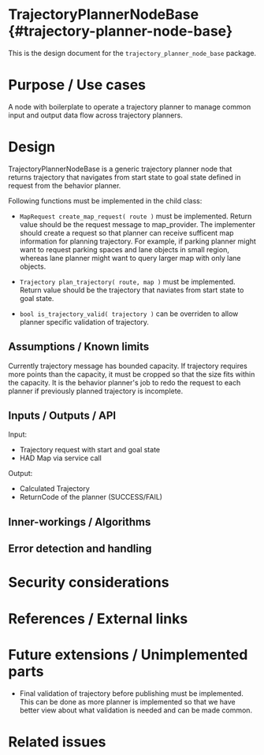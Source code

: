 TrajectoryPlannerNodeBase {#trajectory-planner-node-base}
===========

This is the design document for the `trajectory_planner_node_base` package.


# Purpose / Use cases
A node with boilerplate to operate a trajectory planner to manage common input and output data flow across trajectory planners.

# Design

TrajectoryPlannerNodeBase is a generic trajectory planner node that returns trajectory that navigates from start state to goal state defined in request from the behavior planner.

Following functions must be implemented in the child class:
* `MapRequest create_map_request( route )` must be implemented. Return value should be the request message to map_provider. The implementer should create a request so that planner can receive sufficent map information for planning trajectory. For example, if parking planner might want to request parking spaces and lane objects in small region, whereas lane planner might want to query larger map with only lane objects.

* `Trajectory plan_trajectory( route, map )` must be implemented. Return value should be the trajectory that naviates from start state to goal state.

* `bool is_trajectory_valid( trajectory )` can be overriden to allow planner specific validation of trajectory.

## Assumptions / Known limits
<!-- Required -->
Currently trajectory message has bounded capacity. If trajectory requires more points than the capacity, it must be cropped so that the size fits within the capacity. It is the behavior planner's job to redo the request to each planner if previously planned trajectory is incomplete.

## Inputs / Outputs / API
Input:
* Trajectory request with start and goal state
* HAD Map via service call

Output:
* Calculated Trajectory
* ReturnCode of the planner (SUCCESS/FAIL)

## Inner-workings / Algorithms


## Error detection and handling
<!-- Required -->


# Security considerations
<!-- Required -->
<!-- Things to consider:
- Spoofing (How do you check for and handle fake input?)
- Tampering (How do you check for and handle tampered input?)
- Repudiation (How are you affected by the actions of external actors?).
- Information Disclosure (Can data leak?).
- Denial of Service (How do you handle spamming?).
- Elevation of Privilege (Do you need to change permission levels during execution?) -->


# References / External links
<!-- Optional -->


# Future extensions / Unimplemented parts
<!-- Optional -->
* Final validation of trajectory before publishing must be implemented. This can be done as more planner is implemented so that we have better view about what validation is needed and can be made common.

# Related issues
<!-- Required -->
